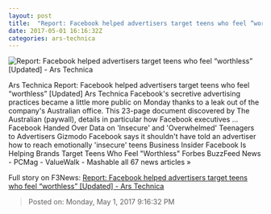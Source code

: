 ```yaml
---
layout: post
title:  "Report: Facebook helped advertisers target teens who feel “worthless” [Updated] - Ars Technica"
date: 2017-05-01 16:16:32Z
categories: ars-technica
---
```


![Report: Facebook helped advertisers target teens who feel “worthless” [Updated] - Ars Technica](https://cdn.arstechnica.net/wp-content/uploads/2017/05/zuckerberg-facebook-f8-760x380.jpg)

Ars Technica Report: Facebook helped advertisers target teens who feel “worthless” [Updated] Ars Technica Facebook's secretive advertising practices became a little more public on Monday thanks to a leak out of the company's Australian office. This 23-page document discovered by The Australian (paywall), details in particular how Facebook executives ... Facebook Handed Over Data on 'Insecure' and 'Overwhelmed' Teenagers to Advertisers Gizmodo Facebook says it shouldn't have told an advertiser how to reach emotionally 'insecure' teens Business Insider Facebook Is Helping Brands Target Teens Who Feel "Worthless" Forbes BuzzFeed News - PCMag - ValueWalk - Mashable all 67 news articles »


Full story on F3News: [Report: Facebook helped advertisers target teens who feel “worthless” [Updated] - Ars Technica](http://www.f3nws.com/n/XKbZkG)

> Posted on: Monday, May 1, 2017 9:16:32 PM
